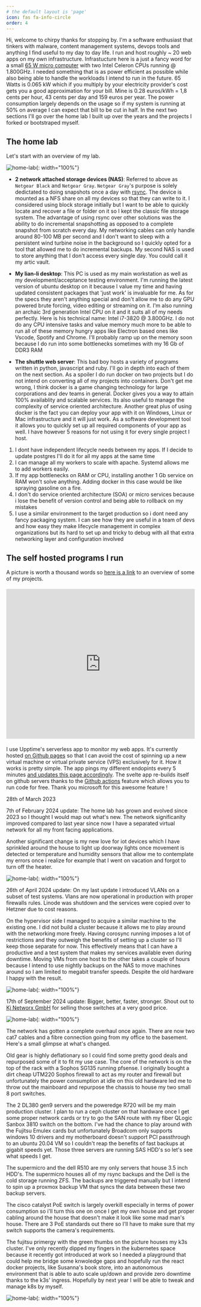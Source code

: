 ```yaml
---
# the default layout is 'page'
icon: fas fa-info-circle
order: 4
---
```


Hi, welcome to chirpy thanks for stopping by. I'm a software enthusiast that tinkers with malware, content management systems, devops tools and anything I find useful to my day to day life. I run and host roughly ~ 20 web apps on my own infrastructure. Infrastucture here is a just a fancy word for a small [65 W micro computer](https://www.shuttle.eu/en/products/slim/ds10u/spec) with two Intel Celeron CPUs running @ 1.800GHz. I needed something that is as power efficient as possible while also being able to handle the workloads I intend to run in the future. 65 Watts is 0.065 kW which if you multiply by your electricity provider's cost gets you a good approximation for your bill. Mine is 0.28 euros/kWh = 1,8 cents per hour, 43 cents per day and 159 euros per year. The power consumption largely depends on the usage so if my system is running at 50% on average I can expect that bill to be cut in half. In the next two sections I'll go over the home lab I built up over the years and the projects I forked or bootstraped myself.

## The home lab

Let's start with an overview of my lab. 

![home-lab](/assets/img/about/backup-strategy.jpg){: width="100%"}


- **2 network attached storage devices (NAS)**: Referred to above as `Netgear Black` and `Netgear Gray`.  `Netgear Gray`'s purpose is solely dedictated to doing snapshots once a day with [rsync](https://linux.die.net/man/1/rsync). The device is mounted as a NFS share on all my devices so that they can write to it. I considered using block storage initially but I want to be able to quickly locate and recover a file or folder on it so I kept the classic file storage system. The advantage of using rsync over other solutions was the ability to do incremental snapshotting as opposed to a complete snapshot from scratch every day. My networking cables can only handle around 80-100 MB per second and I don't want to sleep with a persistent wind turbine noise in the background so I quickly opted for a tool that allowed me to do incremental backups. My second NAS is used to store anything that I don't access every single day. You could call it my artic vault.

- **My lian-li desktop**: This PC is used as my main workstation as well as my development/acceptance testing environment. I'm running the latest version of ubuntu desktop on it because I value my time and having updated consistent packages that 'just work' is invaluable for me. As for the specs they aren't anything special and don't allow me to do any GPU powered brute forcing, video editing or streaming on it. I'm also running an archaic 3rd generation Intel CPU on it and it suits all of my needs perfectly. Here is his technical name: Intel i7-3820 @ 3.800GHz. I do not do any CPU intensive tasks and value memory much more to be able to run all of these memory hungry apps like Electron based ones like Vscode, Spotify and Chrome. I'll probably ramp up on the memory soon because I do run into some bottlenecks sometimes with my 16 Gb of DDR3 RAM

- **The shuttle web server**: This bad boy hosts a variety of programs written in python, javascript and ruby. I'll go in depth into each of them on the next section. As a spoiler I do run docker on two projects but I do not intend on converting all of my projects into containers. Don't get me wrong, I think docker is a game changing technology for large corporations and dev teams in general. Docker gives you a way to attain 100% availablity and scalable services. Its also useful to manage the complexity of service oriented architecture. Another great plus of using docker is the fact you can deploy your app with it on Windows, Linux or Mac infrastructure and it will just work. As a software development tool it allows you to quickly set up all required components of your app as well. I have however 5 reasons for not using it for every single project I host. 

1. I dont have independent lifecycle needs between my apps. If I decide to update postgres I'll do it for all my apps at the same time 
2. I can manage all my workers to scale with apache. Systemd allows me to add workers easily. 
3. If my app bottlenecks on RAM or CPU, installing another 1 Gb service on RAM won't solve anything. Adding docker in this case would be like spraying gasoline on a fire. 
4. I don't do service oriented architecture (SOA) or micro services because i lose the benefit of version control and being able to rollback on my mistakes 
5. I use a similar environment to the target production so i dont need any fancy packaging system. I can see how they are useful in a team of devs and how easy they make lifecycle management in complex organizations but its hard to set up and tricky to debug with all that extra networking layer and configuration involved

## The self hosted programs I run

A picture is worth a thousand words so [here is a link](https://www.thekor.eu/) to an overview of some of my projects.

<div style="padding-top: 5px; padding-bottom: 5px; position:relative; display:block; width: 100%; min-height:400px">

<iframe width="100%" height="400px" src="https://youtube.thekor.eu/uploads/netgear/Videos/chirpy/portfolio-presentation-2023-03-28%2019-22-49.mp4" title="YouTube video player" frameborder="0" allow="accelerometer; clipboard-write; encrypted-media; gyroscope; picture-in-picture; web-share" allowfullscreen></iframe>

</div>

I use Upptime's serverless app to monitor my web apps. It's currently hosted [on Github pages](https://github.com/hupratt/upptime/tree/gh-pages) so that I can avoid the cost of spinning up a new virtual machine or virtual private service (VPS) exclusively for it. How it works is pretty simple. The app pings my different endopints every 5 minutes [and updates this page accordingly](https://hupratt.github.io/upptime/). The svelte app re-builds itself on github servers thanks to the [Github actions](https://github.com/features/actions) feature which allows you to run code for free. Thank you microsoft for this awesome feature !

28th of March 2023


7th of February 2024 update: The home lab has grown and evolved since 2023 so I thought I would map out what's new. The network significanlty improved 
compared to last year since now I have a separated virtual network for all my front facing applications.

Another significant change is my new love for iot devices which I have sprinkled around the house to light up doorway lights once 
movement is detected or temperature and humidity sensors that allow me to contemplate my errors once i realize for example that
I went on vacation and forgot to turn off the heater.

![home-lab](/assets/img/about/Homelab.jpg){: width="100%"}


26th of April 2024 update: On my last update I introduced VLANs on a subset of test systems. Vlans are now operational in production with proper firewalls rules. Linode was shutdown and the services were copied over to Hetzner due to cost reasons. 

On the hypervisor side I managed to acquire a similar machine to the existing one. I did not build a cluster because it allows me to play around with the networking more freely. Having corosync running imposes a lot of restrictions and they outweigh the benefits of setting up a cluster so I'll keep those separate for now. This effectively means that I can have a productive and a test system that makes my services available even during downtime. Moving VMs from one host to the other takes a couple of hours because I intend to use nightly backups on the NAS to move machines around so I am limited to megabit transfer speeds. Despite the old hardware I happy with the result. 

![home-lab](/assets/img/about/Homelab.drawio.png){: width="100%"}

17th of September 2024 update: Bigger, better, faster, stronger. Shout out to [Kj Networx GmbH](https://kj-networx.net/) for selling those switches at a very good price. 

![home-lab](</assets/img/about/21u rack.jpeg>){: width="100%"}

The network has gotten a complete overhaul once again. There are now two cat7 cables and a fibre connection going from my office to the basement. Here's a small glimpse at what's changed.

Old gear is highly deflationary so I could find some pretty good deals and repurposed some of it to fit my use case. The core of the network is on the top of the rack with a Sophos SG135 running pfsense. I originally bought a dirt cheap UTM220 Sophos firewall to act as my router and firewall but unfortunately the power consumption at idle on this old hardware led me to throw out the mainboard and repurpose the chassis to house my two small 8 port switches.

The 2 DL380 gen9 servers and the poweredge R720 will be my main production cluster. I plan to run a ceph cluster on that hardware once I get some proper network cards or try to go the SAN route with my fiber QLogic Sanbox 3810 switch on the bottom. I've had the chance to play around with the Fujitsu Emulex cards but unfortunately Broadcom only supports windows 10 drivers and my motherboard doesn't support PCI passthrough to an ubuntu 20.04 VM so I couldn't reap the benefits of fast backups at gigabit speeds yet. Those three servers are running SAS HDD's so let's see what speeds I get. 

The supermicro and the dell R510 are my only servers that house 3.5 inch HDD's. The supermicro houses all of my rsync backups and the Dell is the cold storage running ZFS. The backups are triggered manually but I intend to spin up a proxmox backup VM that syncs the data between these two backup servers.

The cisco catalyst PoE switch is largely overkill especially in terms of power consumption so i'll turn this one on once I get my own house and get proper cabling around the house that doesn't make it look like some mad man's house. There are 3 PoE standards out there so I'll have to make sure that my switch supports the camera's requirements.

The fujitsu primergy with the green thumbs on the picture houses my k3s cluster. I've only recently dipped my fingers in the kubernetes space because it recently got introduced at work so I needed a playground that could help me bridge some knwoledge gaps and hopefully run the react docker projects, like Susanna's book store, into an autonomous environment that is able to auto scale up/down and provide zero downtime thanks to the k3s' ingress. Hopefully by next year I will be able to tweak and manage k8s by myself.

![home-lab](/assets/img/about/Homelab-VLAN.jpg){: width="100%"}
